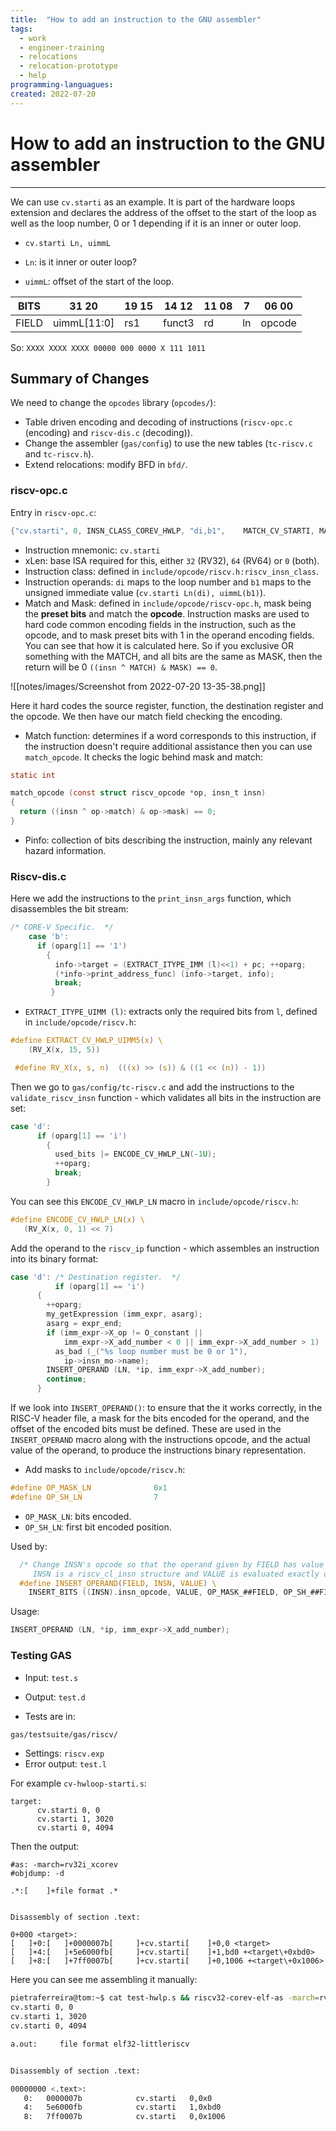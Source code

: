 ```yaml
---
title:  "How to add an instruction to the GNU assembler"
tags:
  - work
  - engineer-training
  - relocations
  - relocation-prototype
  - help
programming-languagues:
created: 2022-07-20
---
```

# How to add an instruction to the GNU assembler
---
We can use `cv.starti` as an example.  It is part of the hardware loops extension and declares the address of the offset to the start of the loop as well as the loop number, 0 or 1 depending if it is an inner or outer loop.

- `cv.starti Ln, uimmL`

- `Ln`: is it inner or outer loop?
- `uimmL`: offset of the start of the loop.

| BITS  | 31 20       | 19 15 | 14 12  | 11 08 | 7   | 06 00  |
| ----- | ----------- | ----- | ------ | ----- | --- | ------ |
| FIELD | uimmL[11:0] | rs1   | funct3 | rd    | ln  | opcode |

So: `XXXX XXXX XXXX 00000 000 0000 X 111 1011`

## Summary of Changes
We need to change the `opcodes` library (`opcodes/`):

- Table driven encoding and decoding of instructions (`riscv-opc.c` (encoding) and `riscv-dis.c` (decoding)).
- Change the assembler (`gas/config`) to use the new tables (`tc-riscv.c` and `tc-riscv.h`).
- Extend relocations: modify BFD in `bfd/`.

### riscv-opc.c
Entry in `riscv-opc.c`:

```c
{"cv.starti", 0, INSN_CLASS_COREV_HWLP, "di,b1",    MATCH_CV_STARTI, MASK_CV_STARTI, match_opcode, 0}
```

- Instruction mnemonic: `cv.starti`
- xLen: base ISA required for this, either `32` (RV32), `64` (RV64) or `0` (both).
- Instruction class: defined in `include/opcode/riscv.h:riscv_insn_class`.
- Instruction operands: `di` maps to the loop number and `b1` maps to the unsigned immediate value (`cv.starti Ln(di), uimmL(b1)`).
- Match and Mask: defined in `include/opcode/riscv-opc.h`, mask being the **preset bits** and match the **opcode**. Instruction masks are used to hard code common encoding fields in the instruction, such as the opcode, and to mask preset bits with 1 in the operand encoding fields. You can see that how it is calculated here. So if you exclusive OR something with the MATCH, and all bits are the same as MASK, then the return will be 0 `((insn ^ MATCH) & MASK) == 0`.

![[notes/images/Screenshot from 2022-07-20 13-35-38.png]]

Here it hard codes the source register, function, the destination register and the opcode. We then have our match field checking the encoding.

- Match function: determines if a word corresponds to this instruction, if the instruction doesn't require additional assistance then you can use `match_opcode`. It checks the logic behind mask and match:

```c
static int

match_opcode (const struct riscv_opcode *op, insn_t insn)
{
  return ((insn ^ op->match) & op->mask) == 0;
}
```

- Pinfo: collection of bits describing the instruction, mainly any relevant hazard information.

### Riscv-dis.c
Here we add the instructions to the `print_insn_args` function, which disassembles the bit stream:

```c
/* CORE-V Specific.  */                                                       
    case 'b':                                                                                              
      if (oparg[1] == '1')                                                        
        {                                                                                                  
          info->target = (EXTRACT_ITYPE_IMM (l)<<1) + pc; ++oparg;                                         
          (*info->print_address_func) (info->target, info);                                                
          break;                                                                                           
         } 
```

- `EXTRACT_ITYPE_UIMM (l)`: extracts only the required bits from `l`, defined in `include/opcode/riscv.h`:

```c
#define EXTRACT_CV_HWLP_UIMM5(x) \                                                                       
    (RV_X(x, 15, 5))
```

```c
 #define RV_X(x, s, n)  (((x) >> (s)) & ((1 << (n)) - 1)) 
 ```

Then we go to `gas/config/tc-riscv.c` and add the instructions to the `validate_riscv_insn` function - which validates all bits in the instruction are set:

```c
case 'd':                                                                                              
      if (oparg[1] == 'i')                                                             
        {                                                                              
          used_bits |= ENCODE_CV_HWLP_LN(-1U);                                         
          ++oparg;                                                                     
          break;                                                                       
        } 
```

You can see this `ENCODE_CV_HWLP_LN` macro in `include/opcode/riscv.h`:

```c
#define ENCODE_CV_HWLP_LN(x) \                                                  
   (RV_X(x, 0, 1) << 7)  
```

Add the operand to the `riscv_ip` function - which assembles an instruction into its binary format:

```c
case 'd': /* Destination register.  */                                                             
          if (oparg[1] == 'i')                                                    
      {                                                                                                    
        ++oparg;                                                                  
        my_getExpression (imm_expr, asarg);                                                                
        asarg = expr_end;                                                         
        if (imm_expr->X_op != O_constant ||                                       
            imm_expr->X_add_number < 0 || imm_expr->X_add_number > 1)             
          as_bad (_("%s loop number must be 0 or 1"),                                                      
            ip->insn_mo->name);                                                   
        INSERT_OPERAND (LN, *ip, imm_expr->X_add_number);                                                  
        continue;                                                                                          
      } 
```

If we look into `INSERT_OPERAND()`: to ensure that the it works correctly, in the RISC-V header file, a mask for the bits encoded for the operand, and the offset of the encoded bits must be defined. These are used in the `INSERT_OPERAND` macro along with the instructions opcode, and the actual value of the operand, to produce the instructions binary representation.

- Add masks to `include/opcode/riscv.h`:

```c
#define OP_MASK_LN              0x1                                                                      
#define OP_SH_LN                7
```

- `OP_MASK_LN`: bits encoded.
- `OP_SH_LN`: first bit encoded position.

Used by:

```c
  /* Change INSN's opcode so that the operand given by FIELD has value VALUE.     
     INSN is a riscv_cl_insn structure and VALUE is evaluated exactly once.  */   
  #define INSERT_OPERAND(FIELD, INSN, VALUE) \                                                             
    INSERT_BITS ((INSN).insn_opcode, VALUE, OP_MASK_##FIELD, OP_SH_##FIELD)
```

Usage:

```c
INSERT_OPERAND (LN, *ip, imm_expr->X_add_number);
```

### Testing GAS
- Input: `test.s`
- Output: `test.d`

- Tests are in:

```bash
gas/testsuite/gas/riscv/
```

- Settings: `riscv.exp`
- Error output: `test.l`

For example `cv-hwloop-starti.s`:

```assembly
target:
      cv.starti 0, 0
      cv.starti 1, 3020
      cv.starti 0, 4094
```

Then the output:

```disassembly
#as: -march=rv32i_xcorev
#objdump: -d

.*:[ 	]+file format .*


Disassembly of section .text:

0+000 <target>:
[ 	]+0:[ 	]+0000007b[ 	]+cv.starti[ 	]+0,0 <target>
[ 	]+4:[ 	]+5e6000fb[ 	]+cv.starti[ 	]+1,bd0 +<target\+0xbd0>
[ 	]+8:[ 	]+7ff0007b[ 	]+cv.starti[ 	]+0,1006 +<target\+0x1006>
```

Here you can see me assembling it manually:

```bash
pietraferreira@tom:~$ cat test-hwlp.s && riscv32-corev-elf-as -march=rv32imc_xcorev1p0 test-hwlp.s && riscv32-corev-elf-objdump -rd a.out 
cv.starti 0, 0
cv.starti 1, 3020
cv.starti 0, 4094 

a.out:     file format elf32-littleriscv


Disassembly of section .text:

00000000 <.text>:
   0:	0000007b          	cv.starti	0,0x0
   4:	5e6000fb          	cv.starti	1,0xbd0
   8:	7ff0007b          	cv.starti	0,0x1006
```